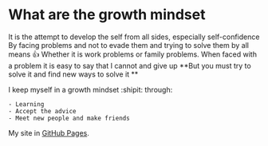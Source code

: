 # What are the growth mindset

  It is the attempt to develop the self from all sides, especially self-confidence
By facing problems and not to evade them and trying to solve them by all means :+1:
Whether it is work problems or family problems.
When faced with a problem it is easy to say that I cannot and give up
**But you must try to solve it and find new ways to solve it **

I keep myself in a growth mindset :shipit: through:
```
- Learning 
- Accept the advice 
- Meet new people and make friends 
```

My site in [GitHub Pages](https://pages.github.com/).
